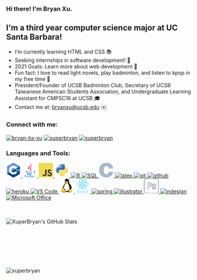 ### Hi there! I'm Bryan Xu.

## I'm a third year computer science major at UC Santa Barbara!


- I’m currently learning HTML and CSS 📚
- Seeking internships in software development! 🌱
- 2021 Goals: Learn more about web development 💪
- Fun fact: I love to read light novels, play badminton, and listen to kpop in my free time 🎵
- President/Founder of UCSB Badminton Club, Secretary of UCSB Taiwanese American Students Association, and Undergraduate Learning Assistant for CMPSC16 at UCSB 🎓
- Contact me at: bryanxu@ucsb.edu ✉️

<h3 align="left">Connect with me:</h3>
<p align="left">
<a href="https://linkedin.com/in/bryan-bx-xu" target="blank"><img align="center" src="https://cdn.jsdelivr.net/npm/simple-icons@3.0.1/icons/linkedin.svg" alt="bryan-bx-xu" height="30" width="40" /></a>
<a href="https://fb.com/xuperbryan" target="blank"><img align="center" src="https://cdn.jsdelivr.net/npm/simple-icons@3.0.1/icons/facebook.svg" alt="xuperbryan" height="30" width="40" /></a>
<a href="https://instagram.com/xuperbryan" target="blank"><img align="center" src="https://cdn.jsdelivr.net/npm/simple-icons@3.0.1/icons/instagram.svg" alt="xuperbryan" height="30" width="40" /></a>
</p>

<h3 align="left">Languages and Tools:</h3>
<p align="left"> 
  <a href="https://www.w3schools.com/cpp/" target="_blank"> <img src="https://raw.githubusercontent.com/devicons/devicon/master/icons/cplusplus/cplusplus-original.svg" alt="cplusplus" width="40" height="40"/> 
  <a href="https://www.java.com" target="_blank"> <img src="https://raw.githubusercontent.com/devicons/devicon/master/icons/java/java-original.svg" alt="java" width="40" height="40"/> </a> 
  <a href="https://developer.mozilla.org/en-US/docs/Web/JavaScript" target="_blank"> <img src="https://raw.githubusercontent.com/devicons/devicon/master/icons/javascript/javascript-original.svg" alt="javascript" width="40" height="40"/> 
    <a href="https://www.python.org" target="_blank"> <img src="https://raw.githubusercontent.com/devicons/devicon/master/icons/python/python-original.svg" alt="python" width="40" height="40"/> </a> 
    <a href="https://www.r-project.org/" target="_blank"> <img src="https://styleguide.datacamp.com/assets/toolkit/images/enterprise/components/icons/r-icon-4c3fd002c1.svg" alt="R" width="40" height="40"/> </a> 
     <a href="https://en.wikipedia.org/wiki/SQL" target="_blank"> <img src="https://www.svgrepo.com/show/13344/sql-file-format.svg" alt="SQL" width="40" height="40"/> </a> 
    <a href="https://www.cprogramming.com/" target="_blank"> <img src="https://raw.githubusercontent.com/devicons/devicon/master/icons/c/c-original.svg" alt="c" width="40" height="40"/> </a>  </a> 
     <a href="https://www.latex-project.org/" target="_blank"> <img src="https://cdn.worldvectorlogo.com/logos/latex.svg" alt="latex" width="40" height="40"/> </a> 
    <a href="https://git-scm.com/" target="_blank"> <img src="https://www.vectorlogo.zone/logos/git-scm/git-scm-icon.svg" alt="git" width="40" height="40"/> </a> 
    <a href="https://github.com/" target="_blank"> <img src="https://raw.githubusercontent.com/simple-icons/simple-icons/b60b80160219c1a1a9070edbb01de3014dc9b4fa/icons/github.svg" alt="github" width="40" height="40"/> </a> 
    <a href="https://heroku.com" target="_blank"> <img src="https://www.vectorlogo.zone/logos/heroku/heroku-icon.svg" alt="heroku" width="40" height="40"/> </a> 
    <a href="code.visualstudio.com" target="_blank"> <img src="https://user-images.githubusercontent.com/674621/71187801-14e60a80-2280-11ea-94c9-e56576f76baf.png" alt="VS Code" width="40" height="40"/> </a> 
  <a href="https://www.linux.org/" target="_blank"> <img src="https://raw.githubusercontent.com/devicons/devicon/master/icons/linux/linux-original.svg" alt="linux" width="40" height="40"/> </a> 
  <a href="https://reactjs.org/" target="_blank"> <img src="https://raw.githubusercontent.com/devicons/devicon/master/icons/react/react-original-wordmark.svg" alt="react" width="40" height="40"/> </a> 
  <a href="https://spring.io/" target="_blank"> <img src="https://www.vectorlogo.zone/logos/springio/springio-icon.svg" alt="spring" width="40" height="40"/> </a> 
    <a href="https://www.adobe.com/in/products/illustrator.html" target="_blank"> <img src="https://www.vectorlogo.zone/logos/adobe_illustrator/adobe_illustrator-icon.svg" alt="illustrator" width="40" height="40"/> </a>  </a> 
  <a href="https://www.photoshop.com/en" target="_blank"> <img src="https://raw.githubusercontent.com/devicons/devicon/master/icons/photoshop/photoshop-line.svg" alt="photoshop" width="40" height="40"/> </a> 
<a href="https://www.adobe.com/products/indesign.html" target="_blank"> <img src="https://upload.wikimedia.org/wikipedia/commons/thumb/b/b6/Adobe_InDesign_Icon_%28CS6%29.svg/720px-Adobe_InDesign_Icon_%28CS6%29.svg.png" alt="indesign" width="40" height="40"/> </a>
<a href="https://www.office.com/" target="_blank"> <img src="https://cdn3.iconfinder.com/data/icons/popular-services-brands-vol-2/512/microsoft-office-512.png" alt="Microsoft Office" width="40" height="40"/> </a> </p>


<br />
<br />
<img align="left" alt="XuperBryan's GitHub Stats" src="https://github-readme-stats.codestackr.vercel.app/api?username=XuperBryan&show_icons=true&hide_border=true&hide=stars&count_private=true&theme=tokyonight&include_all_commits=true" />

<br />
<br />
<br />
<br />
<br />
<br />
<br />
<p><img align="left" src="https://github-readme-stats.vercel.app/api/top-langs?username=xuperbryan&show_icons=true&theme=tokyonight&locale=en&layout=compact" alt="xuperbryan" /></p>
